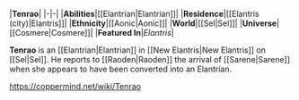 |**Tenrao**|
|-|-|
|**Abilities**|[[Elantrian\|Elantrian]]|
|**Residence**|[[Elantris (city)\|Elantris]]|
|**Ethnicity**|[[Aonic\|Aonic]]|
|**World**|[[Sel\|Sel]]|
|**Universe**|[[Cosmere\|Cosmere]]|
|**Featured In**|*Elantris*|

**Tenrao** is an [[Elantrian\|Elantrian]] in [[New Elantris\|New Elantris]] on [[Sel\|Sel]].
He reports to [[Raoden\|Raoden]] the arrival of [[Sarene\|Sarene]] when she appears to have been converted into an Elantrian.



https://coppermind.net/wiki/Tenrao